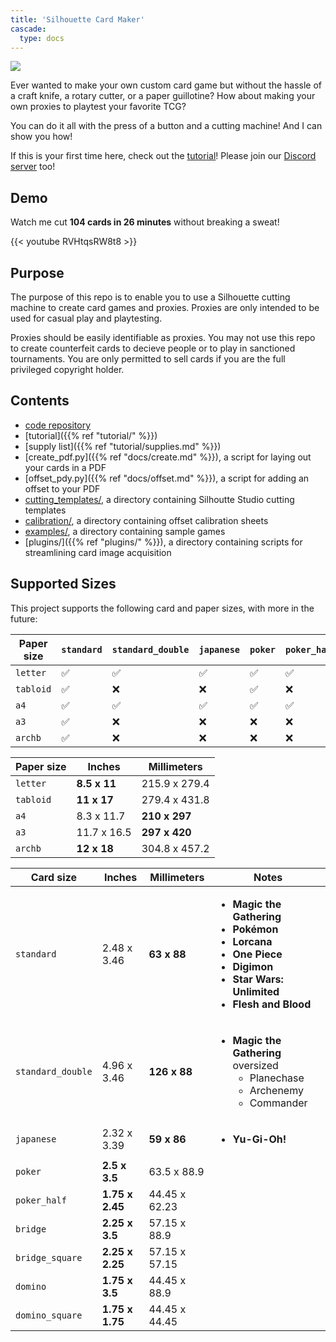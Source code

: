 ```yaml
---
title: 'Silhouette Card Maker'
cascade:
  type: docs
---
```


<!-- !TODO: YouTube video -->

![](/images/display.jpg)

Ever wanted to make your own custom card game but without the hassle of a craft knife, a rotary cutter, or a paper guillotine? How about making your own proxies to playtest your favorite TCG?

You can do it all with the press of a button and a cutting machine! And I can show you how!

If this is your first time here, check out the [tutorial](https://alan-cha.github.io/silhouette-card-maker/)! Please join our [Discord server](https://discord.gg/jhsKmAgbXc) too!

## Demo

Watch me cut **104 cards in 26 minutes** without breaking a sweat!

{{< youtube RVHtqsRW8t8 >}}

## Purpose

The purpose of this repo is to enable you to use a Silhouette cutting machine to create card games and proxies. Proxies are only intended to be used for casual play and playtesting.

Proxies should be easily identifiable as proxies. You may not use this repo to create counterfeit cards to decieve people or to play in sanctioned tournaments. You are only permitted to sell cards if you are the full privileged copyright holder.

## Contents

* [code repository](https://github.com/Alan-Cha/silhouette-card-maker)
* [tutorial]({{% ref "tutorial/" %}})
* [supply list]({{% ref "tutorial/supplies.md" %}})
* [create_pdf.py]({{% ref "docs/create.md" %}}), a script for laying out your cards in a PDF
* [offset_pdy.py]({{% ref "docs/offset.md" %}}), a script for adding an offset to your PDF
* [cutting_templates/](https://github.com/Alan-Cha/silhouette-card-maker/tree/main/cutting_templates), a directory containing Silhoutte Studio cutting templates
* [calibration/](https://github.com/Alan-Cha/silhouette-card-maker/tree/main/calibration), a directory containing offset calibration sheets
* [examples/](https://github.com/Alan-Cha/silhouette-card-maker/tree/main/examples), a directory containing sample games
* [plugins/]({{% ref "plugins/" %}}), a directory containing scripts for streamlining card image acquisition


## Supported Sizes

This project supports the following card and paper sizes, with more in the future:

| Paper size | `standard` | `standard_double` | `japanese` | `poker` | `poker_half` | `bridge` | `bridge_square` | `domino` | `domino_square` |
| ---------- | ---------- | ----------------- | ---------- | ------- | ------------ | --------- | -------------- | -------- | --------------- |
| `letter`   | ✅         | ✅               | ✅         | ✅     |  ✅          | ✅       | ✅             | ✅      | ✅              |
| `tabloid`  | ✅         | ❌               | ❌         | ✅     |  ❌          | ✅       | ❌             | ❌      | ✅              |
| `a4`       | ✅         | ✅               | ✅         | ✅     |  ✅          | ✅       | ❌             | ❌      | ❌              |
| `a3`       | ✅         | ❌               | ❌         | ❌     |  ❌          | ❌       | ❌             | ❌      | ❌              |
| `archb`    | ✅         | ❌               | ❌         | ❌     |  ❌          | ❌       | ❌             | ❌      | ❌              |

| Paper size | Inches       | Millimeters   |
| ---------- | ------------ | ------------- |
| `letter`   | **8.5 x 11** | 215.9 x 279.4 |
| `tabloid`  | **11 x 17**  | 279.4 x 431.8 |
| `a4`       | 8.3 x 11.7   | **210 x 297** |
| `a3`       | 11.7 x 16.5  | **297 x 420** |
| `archb`    | **12 x 18**  | 304.8 x 457.2 |

| Card size         | Inches          | Millimeters   | Notes |
| ----------------- | --------------- | ------------- | ----- |
| `standard`        | 2.48 x 3.46     | **63 x 88**   | <ul><li>**Magic the Gathering**</li><li>**Pokémon**</li><li>**Lorcana**</li><li>**One Piece**</li><li>**Digimon**</li><li>**Star Wars: Unlimited**</li><li>**Flesh and Blood**</li></ui> |
| `standard_double` | 4.96 x 3.46     | **126 x 88**  | <ul><li>**Magic the Gathering** oversized <ul><li>Planechase</li> <li>Archenemy</li> <li>Commander</li></ui> </li></ui> |
| `japanese`        | 2.32 x 3.39     | **59 x 86**   | <ul><li>**Yu-Gi-Oh!**</li></ui> |
| `poker`           | **2.5 x 3.5**   | 63.5 x 88.9   |       |
| `poker_half`      | **1.75 x 2.45** | 44.45 x 62.23 |       |
| `bridge`          | **2.25 x 3.5**  | 57.15 x 88.9  |       |
| `bridge_square`   | **2.25 x 2.25** | 57.15 x 57.15 |       |
| `domino`          | **1.75 x 3.5**  | 44.45 x 88.9  |       |
| `domino_square`   | **1.75 x 1.75** | 44.45 x 44.45 |       |